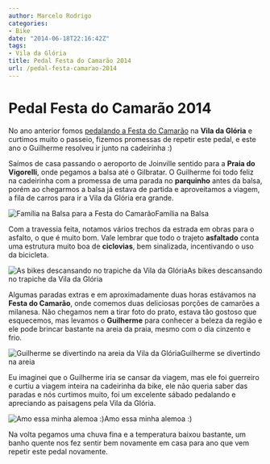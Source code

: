 ```yaml
---
author: Marcelo Rodrigo
categories:
- Bike
date: "2014-06-18T22:16:42Z"
tags:
- Vila da Glória
title: Pedal Festa do Camarão 2014
url: /pedal-festa-camarao-2014
---
```

# Pedal Festa do Camarão 2014
No ano anterior fomos [pedalando a Festa do Camarão](/pedal-festa-camarao-vila-gloria "Pedal Festa do Camarão – Vila da Glória") na **Vila da Glória** e curtimos muito o passeio, fizemos promessas de repetir este pedal, e este ano o Guilherme resolveu ir junto na cadeirinha :)

Saímos de casa passando o aeroporto de Joinville sentido para a **Praia do Vigorelli**, onde pegamos a balsa até o Gilbratar. O Guilherme foi todo feliz na cadeirinha com a promessa de uma parada no **parquinho** antes da balsa, porém ao chegarmos a balsa já estava de partida e aproveitamos a viagem, a fila de carros para ir a Vila da Glória era grande.

![Família na Balsa para a Festa do Camarão](/images/2014/06/SAM_4493.webp)Família na Balsa

Com a travessia feita, notamos vários trechos da estrada em obras para o asfalto, o que é muito bom. Vale lembrar que todo o trajeto **asfaltado** conta uma estrutura muito boa de **ciclovias**, bem sinalizada, incentivando o uso da bicicleta.

![As bikes descansando no trapiche da Vila da Glória](/images/2014/06/SAM_4508.webp)As bikes descansando no trapiche da Vila da Glória

Algumas paradas extras e em aproximadamente duas horas estávamos na **Festa do Camarão**, onde comemos duas deliciosas porções de camarões a milanesa. Não chegamos nem a tirar foto do prato, estava tão gostoso que esquecemos, mas levamos o **Guilherme** para conhecer a beleza da região e ele pode brincar bastante na areia da praia, mesmo com o dia cinzento e frio.

![Guilherme se divertindo na areia da Vila da Glória](/images/2014/06/SAM_4530.webp)Guilherme se divertindo na areia

Eu imaginei que o Guilherme iria se cansar da viagem, mas ele foi guerreiro e curtiu a viagem inteira na cadeirinha da bike, ele não queria saber das paradas e nós curtimos muito, foi um excelente sábado pedalando e apreciando as paisagens pela Vila da Glória.

![Amo essa minha alemoa :)](/images/2014/06/SAM_4522.webp)Amo essa minha alemoa :)

Na volta pegamos uma chuva fina e a temperatura baixou bastante, um banho quente nos fez sentir bem novamente em casa para ano que vem repetir este pedal novamente.
